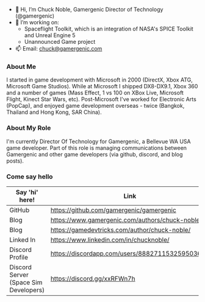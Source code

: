 - 👋 Hi, I’m Chuck Noble, Gamergenic Director of Technology (@gamergenic)
- 💞️ I’m working on:
   * Spaceflight Toolkit, which is an integration of NASA's SPICE Toolkit and Unreal Engine 5
   * Unannounced Game project
- 📫 Email: <chuck@gamergenic.com>

### About Me
I started in game development with Microsoft in 2000 (DirectX, Xbox ATG, Microsoft Game Studios).  While at Microsoft I shipped DX8-DX9.1, Xbox 360 and a number of games (Mass Effect, 1 vs 100 on XBox Live, Microsoft Flight, Kinect Star Wars, etc).  Post-Microsoft I've worked for Electronic Arts (PopCap), and enjoyed game development overseas - twice (Bangkok, Thailand and Hong Kong, SAR China).

### About My Role
I'm currently Director Of Technology for Gamergenic, a Bellevue WA USA game developer.  Part of this role is managing communications between Gamergenic and other game developers (via github, discord, and blog posts).

### Come say hello
| Say 'hi' here! | Link |
| ---|---  |
| GitHub | https://github.com/gamergenic/gamergenic |
| Blog | https://www.gamergenic.com/authors/chuck-noble/  |
| Blog | https://gamedevtricks.com/author/chuck-noble/  |
| Linked In   | https://www.linkedin.com/in/chucknoble/  |
| Discord Profile | https://discordapp.com/users/888271153259503626  |
| Discord Server (Space Sim Developers) | https://discord.gg/xxRFWn7h  |

<!---
gamergenic/gamergenic is a ✨ special ✨ repository because its `README.md` (this file) appears on your GitHub profile.
You can click the Preview link to take a look at your changes.
--->

